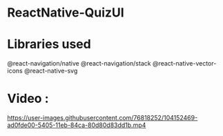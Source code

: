 # ReactNative-QuizUI

# Libraries used
@react-navigation/native
@react-navigation/stack
@react-native-vector-icons
@react-native-svg

# Video : 
https://user-images.githubusercontent.com/76818252/104152469-ad0fde00-5405-11eb-84ca-80d80d83dd1b.mp4
